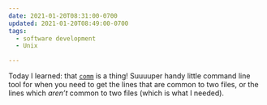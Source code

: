 ```yaml
---
date: 2021-01-20T08:31:00-0700
updated: 2021-01-20T08:49:00-0700
tags:
  - software development
  - Unix

---
```


Today I learned: that [`comm`](https://linux.die.net/man/1/comm) is a thing! Suuuuper handy little command line tool for when you need to get the lines that are common to two files, or the lines which *aren’t* common to two files (which is what I needed).